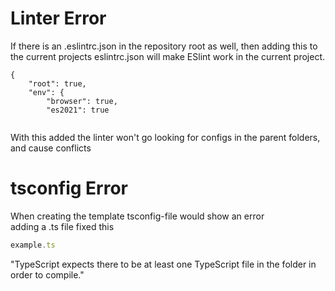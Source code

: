 # Linter Error
If there is an .eslintrc.json in the repository root as well, then adding this to the current projects   eslintrc.json will make ESlint work in the current project.  
  
```
{
    "root": true,
    "env": {
        "browser": true,
        "es2021": true
        
 ```
  
With this added the linter won't go looking for configs in the parent folders, and cause conflicts
  
  
  
  
# tsconfig Error
When creating the template tsconfig-file would show an error  
adding a .ts file fixed this
```ts
example.ts
```
"TypeScript expects there to be at least one TypeScript file in the folder in order to compile."
